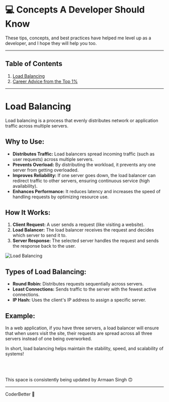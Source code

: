 # 💻 Concepts A Developer Should Know

These tips, concepts, and best practices have helped me level up as a developer, and I hope they will help you too. 



---

##  Table of Contents
1. [Load Balancing](#load-balancing)
2. [Career Advice from the Top 1%](#career-advice-from-the-top-1)

---

# Load Balancing

Load balancing is a process that evenly distributes network or application traffic across multiple servers.

## Why to Use:

- **Distributes Traffic:** Load balancers spread incoming traffic (such as user requests) across multiple servers.
- **Prevents Overload:** By distributing the workload, it prevents any one server from getting overloaded.
- **Improves Reliability:** If one server goes down, the load balancer can redirect traffic to other servers, ensuring continuous service (high availability).
- **Enhances Performance:** It reduces latency and increases the speed of handling requests by optimizing resource use.

## How It Works:
1. **Client Request:** A user sends a request (like visiting a website).
2. **Load Balancer:** The load balancer receives the request and decides which server to send it to.
3. **Server Response:** The selected server handles the request and sends the response back to the user.

![Load Balancing](https://images.surferseo.art/4b41030d-9462-49ea-a547-1a49993561f8.png)


## Types of Load Balancing:
- **Round Robin:** Distributes requests sequentially across servers.
- **Least Connections:** Sends traffic to the server with the fewest active connections.
- **IP Hash:** Uses the client's IP address to assign a specific server.

## Example:
In a web application, if you have three servers, a load balancer will ensure that when users visit the site, their requests are spread across all three servers instead of one being overworked.

In short, load balancing helps maintain the stability, speed, and scalability of systems!















<br><br><br>
 This space is consistently being updated by Armaan Singh 🙃

---

CoderBetter 🚀